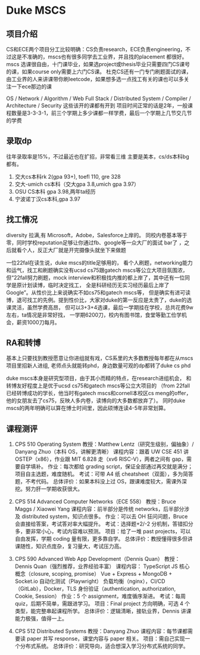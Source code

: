 # Duke MSCS


## 项目介绍
CS和ECE两个项目分工比较明确：CS负责research，ECE负责engineering，不过这是不准确的，mscs也有很多同学去工业界，并且找的placement 都很好。
mscs 选课很自由，十门课毕业，如果选project或thesis毕业只需要四门CS课号的课，如果course only需要上六门CS课。
杜克CS还有一门专门刷题面试的课，由工业界的人来讲课带你刷leetcode，如果想多选一点找工有关的课也可以多关注一下ece那边的课

OS / Network / Algorithm / Web Full Stack / Distributed System / Compiler / Architecture / Security 这些该开的课都有开到
项目时间正常的话是2年，一般课程数量是3-3-3-1，前三个学期上多少课都一样学费，最后一个学期上几节交几节的学费
## 录取dp
往年录取率是15%，不过最近也在扩招，非常看三维
主要是美本，cs/ds本科bg都有。

1. 交大cs本科rk 2(gpa 93+), toefl 110, gre 328
2. 交大-umich cs本科（交大gpa 3.8,umich gpa 3.97）
3. OSU CS本科 gpa 3.98,两年ta经历
4. 宁波诺丁汉cs本科,gpa 3.97

## 找工情况
diversity 拉满,有
Microsoft，Adobe，Salesforce上岸的。
同校内卷基本等于零，同时学校reputation足够让你通过fb、google等一众大厂的面试 bar了
，之后就看个人，反正大厂就是开完摄像头就坐下来做题

一位22fal在读生说，duke mscs的title足够用的，
看个人刷题，networking能力和运气，找工和刷题确实没有ucsd cs75跟gatech mscs等公立大项目氛围浓，
但“22fall努力刷题，mock interview和积极找内推的都上岸了，其中还有一位同学是原计划读博，临时决定找工，
全是科研经历无实习经历最后上岸了Google”。从性价比上来说确实不如cs75和gatech mscs等，
但是确实有进可读博，退可找工的先例。提到性价比，大家对duke的第一反应是太贵了，duke的选课灵活，虽然学费高昂，
但可以3+3+4选课，最后一学期挂在学校，总共花费9w左右，ta情况是非常好找，
一学期6200刀，校内有图书馆，食堂等勤工俭学机会，薪资1000刀每月。
## RA和转博
基本上只要找到教授愿意让你进组就有戏，CS系里的大多数教授每年都在从mscs项目里招新人进组,
老师点头就能转phd，身边数量可观的dp都转了duke cs phd

duke mscs本身是研究型项目，由于其小而精的特点，在research进组机会，
和转博友好程度上是优于ucsd cs75和gatech mscs等公立大项目的
（from 22fall已经转博成功的学长，他当时有gatech mscs和cornell本校区cs meng的offer，他的女朋友去了cs75，反映人多内卷，读博向的大多数都放弃了）。
同时duke mscs的两年明确可以算在博士时间里，因此硕博连读4-5年非常划算。

## 课程测评

1. CPS 510 Operating System
教授：Matthew Lentz（研究生级别，偏抽象）/ Danyang Zhuo（本科 OS，讲解更清晰）
课程内容：跟着 UW CSE 451 讲 OSTEP（x86），作业跟 MIT 6.828 走（xv6 RISC-V），两者之间有 gap，需要自学填补。
作业：每次都给 grading script，保证全部通过再交就是满分；项目自主选题，难度随机。
考试：可带 A4 纸 cheatsheet（双面），多为简答题，不考代码。
总体评价：如果本科没上过 OS，跟课难度较大，需课外深挖。努力肝一学期收获很大。

2. CPS 514 Advanced Computer Networks（ECE 558）
教授：Bruce Maggs / Xiaowei Yang
课程内容：前半部分是传统 networks，后半部分涉及 distributed system，知识点很多。
作业：可以去 OH 狂问问题，Bruce 会直接给答案，考试答对率大幅提升。
考试：选择题+2/-2 分机制，答错扣分多，要非常小心，考试内容难以预测。
项目：给了一堆 past projects，可以自由发挥，学期 coding 量有限，更多靠自学。
总体评价：教授懂得很多但讲课随性，知识点庞杂，复习量大，考试压力高。

3. CPS 590 Advanced Web App Development（Dennis Quan）
教授：Dennis Quan（强烈推荐，业界经验丰富）
课程内容：
TypeScript
JS 核心概念（closure, scoping, promise）
Vue + Express + MongoDB + Socket.io
自动化测试（Playwright）
负载均衡（nginx），CI/CD（GitLab），Docker，TLS
身份验证（authentication, authorization, Cookie, Session）
作业：5 个 assignment，难度循序渐进。
考试：每周 quiz，后期不简单，需跟进学习。
项目：Final project 方向明确，可选 4 个类型，能完整串起课程所学。
总体评价：逻辑清晰，接轨业界，Dennis 讲课能力极强，值得一上。

4. CPS 512 Distributed Systems
教授：Danyang Zhuo
课程内容：每节课都需要读 paper 并写 response，课堂内容与 paper 相关。
项目：需自己实现一个分布式系统。
总体评价：研究导向，适合想深入学习分布式系统的同学。